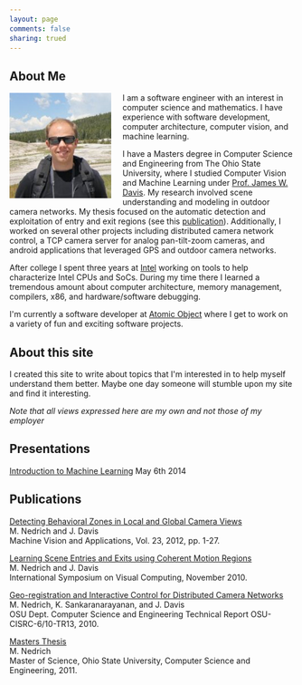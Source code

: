 ```yaml
---
layout: page
comments: false
sharing: trued
---
```


## About Me
<span style="float: left; padding-right:20px; padding-bottom:0px;"><img src="images/matt2ss.jpg"/>
</span>
I am a software engineer with an interest in computer science and mathematics. I have experience with software development, computer architecture, computer vision, and machine learning.

I have a Masters degree in Computer Science and Engineering from The Ohio State University, where I studied Computer Vision and Machine Learning under [Prof. James W. Davis](http://www.cse.ohio-state.edu/~jwdavis/). My research involved scene understanding and modeling in outdoor camera networks. My thesis focused on the automatic detection and exploitation of entry and exit regions (see this [publication](http://www.cse.ohio-state.edu/~jwdavis/Publications/MVA2012.pdf)). Additionally, I worked on several other projects including distributed camera network control, a TCP camera server for analog pan-tilt-zoom cameras, and android applications that leveraged GPS and outdoor camera networks.

After college I spent three years at [Intel](http://www.intel.com) working on tools to help characterize Intel CPUs and SoCs. During my time there I learned a tremendous amount about computer architecture, memory management, compilers, x86, and hardware/software debugging.

I'm currently a software developer at [Atomic Object](http://atomicobject.com/) where I get to work on a variety of fun and exciting software projects.

## About this site
I created this site to write about topics that I'm interested in to help myself understand them better. Maybe one day someone will stumble upon my site and find it interesting.

*Note that all views expressed here are my own and not those of my employer*

## Presentations
[Introduction to Machine Learning](http://www.meetup.com/Craftsman-Guild/events/170149222/) May 6th 2014

## Publications
[Detecting Behavioral Zones in Local and Global Camera Views](http://www.cse.ohio-state.edu/~jwdavis/Publications/MVA2012.pdf)<br>
M. Nedrich and J. Davis<br>
Machine Vision and Applications, Vol. 23, 2012, pp. 1-27.<br>

[Learning Scene Entries and Exits using Coherent Motion Regions](http://www.cse.ohio-state.edu/~jwdavis/Publications/isvc10b.pdf)<br>
M. Nedrich and J. Davis<br>
International Symposium on Visual Computing, November 2010.<br>

[Geo-registration and Interactive Control for Distributed Camera Networks](http://www.cse.ohio-state.edu/~jwdavis/Publications/OSU-CISRC-6-10-TR13.pdf)<br>
M. Nedrich, K. Sankaranarayanan, and J. Davis<br>
OSU Dept. Computer Science and Engineering Technical Report OSU-CISRC-6/10-TR13, 2010.<br>

[Masters Thesis](https://etd.ohiolink.edu/ap/10?0::NO:10:P10_ETD_SUBID:74251)<br>
M. Nedrich<br>
Master of Science, Ohio State University, Computer Science and Engineering, 2011.

